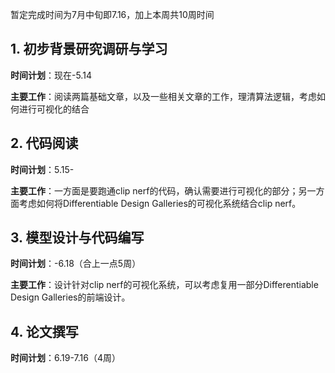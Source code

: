 
暂定完成时间为7月中旬即7.16，加上本周共10周时间

## 1. 初步背景研究调研与学习 

__时间计划__：现在-5.14

__主要工作__：阅读两篇基础文章，以及一些相关文章的工作，理清算法逻辑，考虑如何进行可视化的结合

## 2. 代码阅读

__时间计划__：5.15-

__主要工作__：一方面是要跑通clip nerf的代码，确认需要进行可视化的部分；另一方面考虑如何将Differentiable Design Galleries的可视化系统结合clip nerf。

## 3. 模型设计与代码编写 

__时间计划__：-6.18（合上一点5周）

__主要工作__：设计针对clip nerf的可视化系统，可以考虑复用一部分Differentiable Design Galleries的前端设计。

## 4. 论文撰写

__时间计划__：6.19-7.16（4周）

